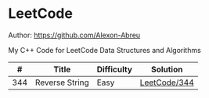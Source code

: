 # LeetCode
Author: https://github.com/Alexon-Abreu

My C++ Code for LeetCode Data Structures and Algorithms


| #   | Title              | Difficulty | Solution   |
|-----|--------------------|------------|------------|
| 344   |  Reverse String    | Easy       | [LeetCode/344](#)  |



